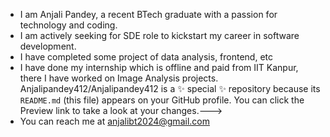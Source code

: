 -  I am Anjali Pandey, a recent BTech graduate with a passion for technology and coding.
-  I am actively seeking for SDE role to kickstart my career in software development.
-  I have completed some project of data analysis, frontend, etc
-  I have done my internship which is offline and paid from IIT Kanpur, there I have worked on Image Analysis projects.
   Anjalipandey412/Anjalipandey412 is a ✨ special ✨ repository because its `README.md` (this file) appears on your GitHub profile.
   You can click the Preview link to take a look at your changes.--->
-  You can reach me at anjalibt2024@gmail.com
